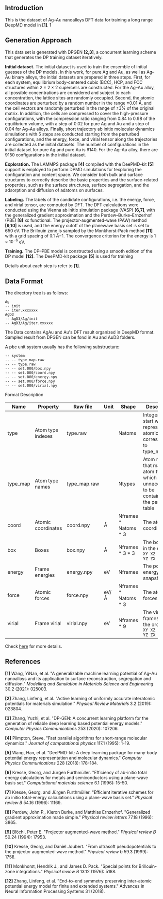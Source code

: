 ## Introduction
This is the dataset of Ag–Au nanoalloys DFT data for training a long range DeepMD model in **[1]**. 1

## Generation Approach
This data set is generated with DPGEN **[2,3]**,  a concurrent learning scheme that generates the DP training dataset iteratively.

**Initial dataset.** The initial dataset is used to train the ensemble of initial guesses of the DP models. In this work, for pure Ag and Au, as well as Ag–Au binary alloys, the initial datasets are prepared in three steps. First, for each system, equilibrium body-centered cubic (BCC), HCP, and FCC structures within 2 × 2 × 2 supercells are constructed. For the Ag–Au alloy, all possible concentrations are considered and subject to each concentration, the lattice sites are randomly occupied. Second, the atomic coordinates are perturbed by a random number in the range ±0.01 Å, and the cell vectors are randomly perturbed in the range of ±3% of the original matrix. In addition, the cells are compressed to cover the high-pressure configurations, with the compression ratio ranging from 0.84 to 0.98 of the equilibrium volume, with a step of 0.02 for pure Ag and Au and a step of 0.04 for Ag–Au alloys. Finally, short trajectory ab initio molecular dynamics simulations with 5 steps are conducted starting from the perturbed configurations, and the energy, force, and virial tensor along the trajectories are collected as the initial datasets. The number of configurations in the initial dataset for pure Ag and pure Au is 6140. For the Ag–Au alloy, there are 9150 configurations in the initial dataset.

**Exploration.** The LAMMPS package **[4]** compiled with the DeePMD-kit **[5]** support is employed to perform DPMD simulations for texploring the configuration and content space. We consider both bulk and surface structures to correctly describe the basic properties and the surface-related properties, such as the surface structures, surface segregation, and the adsorption and diffusion of adatoms on surfaces.

**Labeling.** The labels of the candidate configurations, i.e. the energy, force, and virial tensor, are computed by DFT. The DFT calculations were conducted using the Vienna ab initio simulation package (VASP) **[6,7]**, with the generalized gradient approximation and the Perdew–Burke–Ernzerhof (PBE) **[8]** xc functional. The projector-augmented-wave (PAW) method **[9,10]** is used, and the energy cutoff of the planewave basis set is set to 650 eV. The Brillouin zone is sampled by the Monkhorst-Pack method **[11]** with a grid spacing of 0.1 $Å{−1}$. The convergence criterion for the energy is $1 × 10^{−6}$ eV.

**Training.** The DP–PBE model is constructed using a smooth edition of the DP model **[12]**. The DeePMD-kit package **[5]** is used for training

Details about each step is refer to **[1]**.

## Data Format
The directory tree is as follows:

```
Ag
-- init
-- iter.xxxxxxx
AgD3
-- AgD3/Ag/init
-- AgD3/Ag/iter.xxxxxx
```

The Data contains AgAu and Au's DFT result organized in DeepMD format. Sampled result from DPGEN can be fond in Au and AuD3 folders.

A pbc unit system usually has the following substructure:

```
-- system
-- -- type_map.raw
-- -- type.raw
-- -- set.000/box.npy
-- -- set.000/coord.npy
-- -- set.000/energy.npy
-- -- set.000/force.npy
-- -- set.000/virial.npy
```

Format Description

| Name     | Property           | Raw file     | Unit | Shape                  | Description                                                  |
| -------- | ------------------ | ------------ | ---- | ---------------------- | ------------------------------------------------------------ |
| type     | Atom type indexes  | type.raw     |      | Natoms                 | Integers that start with 0, represent the atomic type corresponding to type_map.raw |
| type_map | Atom type names    | type_map.raw |      | Ntypes                 | Atom names that map to atom type, which is unnecessart to be contained in the periodic table |
| coord    | Atomic coordinates | coord.npy    | Å    | Nframes \* Natoms \* 3 | The atomic coordinates                                       |
| box      | Boxes              | box.npy      | Å    | Nframes \* 3 \* 3      | The box axes in the order `XX XY XZ YX YY YZ ZX ZY ZZ`       |
| energy   | Frame energies     | energy.npy   | eV   | Nframes                | The potential energy of snapshot                             |
| force    | Atomic forces      | force.npy    | eV/Å | Nframes \* Natoms \* 3 | The atomic forces                                            |
| virial   | Frame virial       | virial.npy   | eV   | Nframes * 9            | The virial frames are in the order `XX XY XZ YX YY YZ ZX ZY ZZ` |

Check [here](https://github.com/deepmodeling/deepmd-kit/blob/master/doc/data/system.md) for more details.



## References
**[1]** Wang, YiNan, et al. "A generalizable machine learning potential of Ag–Au nanoalloys and its application to surface reconstruction, segregation and diffusion." *Modelling and Simulation in Materials Science and Engineering* 30.2 (2021): 025003.

**[2]** Zhang, Linfeng, et al. "Active learning of uniformly accurate interatomic potentials for materials simulation." *Physical Review Materials* 3.2 (2019): 023804.

**[3]** Zhang, Yuzhi, et al. "DP-GEN: A concurrent learning platform for the generation of reliable deep learning based potential energy models." *Computer Physics Communications* 253 (2020): 107206.

**[4]** Plimpton, Steve. "Fast parallel algorithms for short-range molecular dynamics." *Journal of computational physics* 117.1 (1995): 1-19.

**[5]** Wang, Han, et al. "DeePMD-kit: A deep learning package for many-body potential energy representation and molecular dynamics." *Computer Physics Communications* 228 (2018): 178-184.

**[6]** Kresse, Georg, and Jürgen Furthmüller. "Efficiency of ab-initio total energy calculations for metals and semiconductors using a plane-wave basis set." *Computational materials science* 6.1 (1996): 15-50.

**[7]** Kresse, Georg, and Jürgen Furthmüller. "Efficient iterative schemes for ab initio total-energy calculations using a plane-wave basis set." *Physical review B* 54.16 (1996): 11169.

**[8]** Perdew, John P., Kieron Burke, and Matthias Ernzerhof. "Generalized gradient approximation made simple." *Physical review letters* 77.18 (1996): 3865.

**[9]** Blöchl, Peter E. "Projector augmented-wave method." *Physical review B* 50.24 (1994): 17953.

**[10]** Kresse, Georg, and Daniel Joubert. "From ultrasoft pseudopotentials to the projector augmented-wave method." *Physical review b* 59.3 (1999): 1758.

**[11]** Monkhorst, Hendrik J., and James D. Pack. "Special points for Brillouin-zone integrations." *Physical review B* 13.12 (1976): 5188.

**[12]** Zhang, Linfeng, et al. "End-to-end symmetry preserving inter-atomic potential energy model for finite and extended systems." Advances in Neural Information Processing Systems 31 (2018).
